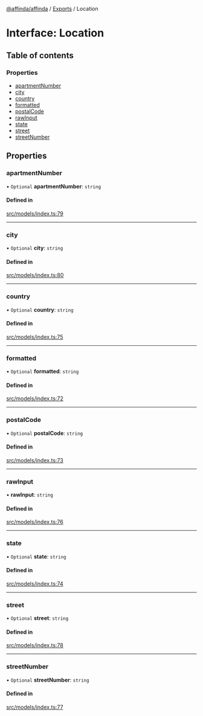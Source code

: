 [@affinda/affinda](../README.md) / [Exports](../modules.md) / Location

# Interface: Location

## Table of contents

### Properties

- [apartmentNumber](Location.md#apartmentnumber)
- [city](Location.md#city)
- [country](Location.md#country)
- [formatted](Location.md#formatted)
- [postalCode](Location.md#postalcode)
- [rawInput](Location.md#rawinput)
- [state](Location.md#state)
- [street](Location.md#street)
- [streetNumber](Location.md#streetnumber)

## Properties

### apartmentNumber

• `Optional` **apartmentNumber**: `string`

#### Defined in

[src/models/index.ts:79](https://github.com/affinda/affinda-typescript/blob/30e5a05/src/models/index.ts#L79)

___

### city

• `Optional` **city**: `string`

#### Defined in

[src/models/index.ts:80](https://github.com/affinda/affinda-typescript/blob/30e5a05/src/models/index.ts#L80)

___

### country

• `Optional` **country**: `string`

#### Defined in

[src/models/index.ts:75](https://github.com/affinda/affinda-typescript/blob/30e5a05/src/models/index.ts#L75)

___

### formatted

• `Optional` **formatted**: `string`

#### Defined in

[src/models/index.ts:72](https://github.com/affinda/affinda-typescript/blob/30e5a05/src/models/index.ts#L72)

___

### postalCode

• `Optional` **postalCode**: `string`

#### Defined in

[src/models/index.ts:73](https://github.com/affinda/affinda-typescript/blob/30e5a05/src/models/index.ts#L73)

___

### rawInput

• **rawInput**: `string`

#### Defined in

[src/models/index.ts:76](https://github.com/affinda/affinda-typescript/blob/30e5a05/src/models/index.ts#L76)

___

### state

• `Optional` **state**: `string`

#### Defined in

[src/models/index.ts:74](https://github.com/affinda/affinda-typescript/blob/30e5a05/src/models/index.ts#L74)

___

### street

• `Optional` **street**: `string`

#### Defined in

[src/models/index.ts:78](https://github.com/affinda/affinda-typescript/blob/30e5a05/src/models/index.ts#L78)

___

### streetNumber

• `Optional` **streetNumber**: `string`

#### Defined in

[src/models/index.ts:77](https://github.com/affinda/affinda-typescript/blob/30e5a05/src/models/index.ts#L77)
